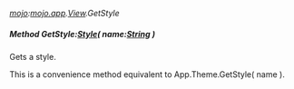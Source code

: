 _[mojo](../../modules/mojo/mojo-module.md):[mojo.app](../../modules/mojo/mojo-app.md).[View](../../modules/mojo/mojo-app-view.md).GetStyle_
##### Method GetStyle:[Style](../../modules/mojo/mojo-app-style.md)( name:[String](../../modules/wonkey/wonkey-types-string.md) )
Gets a style.

This is a convenience method equivalent to App.Theme.GetStyle( name ).
